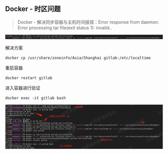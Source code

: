 ## Docker - 时区问题

> Docker - 解决同步容器与主机时间报错：Error response from daemon: Error processing tar file(exit status 1): invalid..

![](../../../assets/1659272794058.png)

解决方案

```shell
docker cp /usr/share/zoneinfo/Asia/Shanghai gitlab:/etc/localtime
```


重启容器

```shell
docker restart gitlab
```


进入容器进行验证

```shell
docker exec -it gitlab bash
```


![](../../../assets/1659272794072.png)

